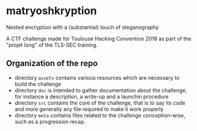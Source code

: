 # matryoshkryption
Nested encryption with a (substantial) touch of steganography

A CTF challenge made for Toulouse Hacking Convention 2018 as part of the
"projet long" of the TLS-SEC training.

## Organization of the repo

* directory `assets` contains various resources which are necessary to build the
    challenge
* directory `doc` is intended to gather documentation about the challenge,
    for instance a description, a write-up and a launchin procedure
* directory `src` contains the core of the challenge, that is to say its
    code and more generally any file required to make it work properly
* directory `meta` contains files related to the challenge conception-wise,
    such as a progression recap.

